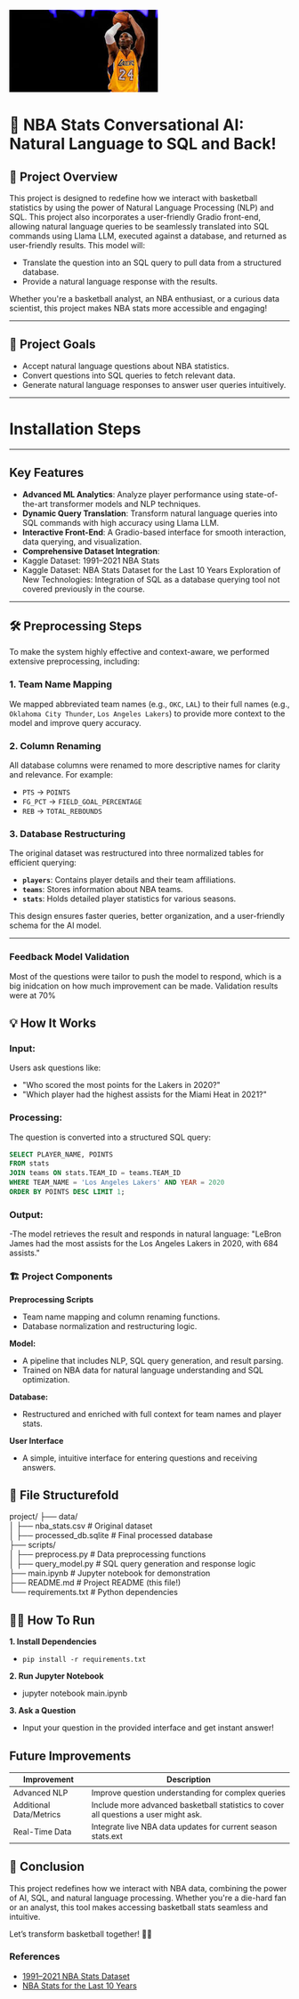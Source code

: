 ![Alt text](download.jpg)

# 🏀 NBA Stats Conversational AI: Natural Language to SQL and Back!

## 🌟 Project Overview

This project is designed to redefine how we interact with basketball statistics by using the power of Natural Language Processing (NLP) and SQL. This project also incorporates a user-friendly Gradio front-end, allowing natural language queries to be seamlessly translated into SQL commands using Llama LLM, executed against a database, and returned as user-friendly results.
This model will:

- Translate the question into an SQL query to pull data from a structured database.
- Provide a natural language response with the results.

Whether you're a basketball analyst, an NBA enthusiast, or a curious data scientist, this project makes NBA stats more accessible and engaging!

---

## 🎯 Project Goals

- Accept natural language questions about NBA statistics.
- Convert questions into SQL queries to fetch relevant data.
- Generate natural language responses to answer user queries intuitively.

---

# Installation Steps

---

## Key Features

- **Advanced ML Analytics**: Analyze player performance using state-of-the-art transformer models and NLP techniques.
- **Dynamic Query Translation**: Transform natural language queries into SQL commands with high accuracy using Llama LLM.
- **Interactive Front-End**: A Gradio-based interface for smooth interaction, data querying, and visualization.
- **Comprehensive Dataset Integration**:
- Kaggle Dataset: 1991–2021 NBA Stats
- Kaggle Dataset: NBA Stats Dataset for the Last 10 Years
  Exploration of New Technologies: Integration of SQL as a database querying tool not covered previously in the course.

---

## 🛠️ Preprocessing Steps

To make the system highly effective and context-aware, we performed extensive preprocessing, including:

### 1. Team Name Mapping

We mapped abbreviated team names (e.g., `OKC`, `LAL`) to their full names (e.g., `Oklahoma City Thunder`, `Los Angeles Lakers`) to provide more context to the model and improve query accuracy.

### 2. Column Renaming

All database columns were renamed to more descriptive names for clarity and relevance. For example:

- `PTS` → `POINTS`
- `FG_PCT` → `FIELD_GOAL_PERCENTAGE`
- `REB` → `TOTAL_REBOUNDS`

### 3. Database Restructuring

The original dataset was restructured into three normalized tables for efficient querying:

- **`players`**: Contains player details and their team affiliations.
- **`teams`**: Stores information about NBA teams.
- **`stats`**: Holds detailed player statistics for various seasons.

This design ensures faster queries, better organization, and a user-friendly schema for the AI model.

---

### **Feedback Model Validation**

Most of the questions were tailor to push the model to respond, which is a big inidcation on how much improvement can be made. Validation results were at 70%

## 💡 How It Works

### Input:

Users ask questions like:

- "Who scored the most points for the Lakers in 2020?"
- "Which player had the highest assists for the Miami Heat in 2021?"

### Processing:

The question is converted into a structured SQL query:

```sql
SELECT PLAYER_NAME, POINTS
FROM stats
JOIN teams ON stats.TEAM_ID = teams.TEAM_ID
WHERE TEAM_NAME = 'Los Angeles Lakers' AND YEAR = 2020
ORDER BY POINTS DESC LIMIT 1;
```

### Output:

-The model retrieves the result and responds in natural language:
"LeBron James had the most assists for the Los Angeles Lakers in 2020, with 684 assists."

### 🏗️ Project Components

**Preprocessing Scripts**

- Team name mapping and column renaming functions.
- Database normalization and restructuring logic.

**Model:**

- A pipeline that includes NLP, SQL query generation, and result parsing.
- Trained on NBA data for natural language understanding and SQL optimization.

**Database:**

- Restructured and enriched with full context for team names and player stats.

**User Interface**

- A simple, intuitive interface for entering questions and receiving answers.

## 📁 File Structurefold

project/
├── data/  
│ ├── nba_stats.csv # Original dataset  
│ ├── processed_db.sqlite # Final processed database  
├── scripts/  
│ ├── preprocess.py # Data preprocessing functions  
│ ├── query_model.py # SQL query generation and response logic  
├── main.ipynb # Jupyter notebook for demonstration  
├── README.md # Project README (this file!)  
└── requirements.txt # Python dependencies

## 🧑‍💻 How To Run

**1. Install Dependencies**

- `pip install -r requirements.txt`

**2. Run Jupyter Notebook**

- jupyter notebook main.ipynb

**3. Ask a Question**

- Input your question in the provided interface and get instant answer!

## Future Improvements

| Improvement             | Description                                                                          |
| ----------------------- | ------------------------------------------------------------------------------------ |
| Advanced NLP            | Improve question understanding for complex queries                                   |
| Additional Data/Metrics | Include more advanced basketball statistics to cover all questions a user might ask. |
| Real-Time Data          | Integrate live NBA data updates for current season stats.ext                         |

## 🎉 Conclusion

This project redefines how we interact with NBA data, combining the power of AI, SQL, and natural language processing. Whether you're a die-hard fan or an analyst, this tool makes accessing basketball stats seamless and intuitive.

Let’s transform basketball together! 🏀💡

### References

- [1991–2021 NBA Stats Dataset](https://www.kaggle.com/datasets)
- [NBA Stats for the Last 10 Years](https://www.kaggle.com/datasets)

```

```
